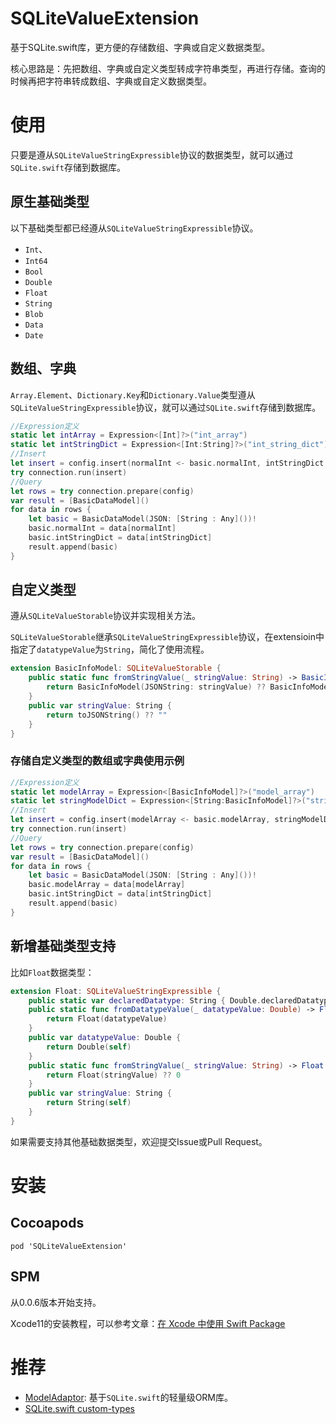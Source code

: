 # SQLiteValueExtension
基于SQLite.swift库，更方便的存储数组、字典或自定义数据类型。

核心思路是：先把数组、字典或自定义类型转成字符串类型，再进行存储。查询的时候再把字符串转成数组、字典或自定义数据类型。

# 使用

只要是遵从`SQLiteValueStringExpressible`协议的数据类型，就可以通过`SQLite.swift`存储到数据库。

## 原生基础类型
以下基础类型都已经遵从`SQLiteValueStringExpressible`协议。
- `Int`、
- `Int64`
- `Bool`
- `Double`
- `Float`
- `String`
- `Blob`
- `Data`
- `Date`

## 数组、字典

`Array.Element`、`Dictionary.Key`和`Dictionary.Value`类型遵从`SQLiteValueStringExpressible`协议，就可以通过`SQLite.swift`存储到数据库。

```Swift
//Expression定义
static let intArray = Expression<[Int]?>("int_array")
static let intStringDict = Expression<[Int:String]?>("int_string_dict")
//Insert
let insert = config.insert(normalInt <- basic.normalInt, intStringDict <- basic.intStringDict)
try connection.run(insert)
//Query
let rows = try connection.prepare(config)
var result = [BasicDataModel]()
for data in rows {
    let basic = BasicDataModel(JSON: [String : Any]())!
    basic.normalInt = data[normalInt]
    basic.intStringDict = data[intStringDict]
    result.append(basic)
}
```

## 自定义类型

遵从`SQLiteValueStorable`协议并实现相关方法。

`SQLiteValueStorable`继承`SQLiteValueStringExpressible`协议，在extensioin中指定了`datatypeValue`为`String`，简化了使用流程。

```Swift
extension BasicInfoModel: SQLiteValueStorable {
    public static func fromStringValue(_ stringValue: String) -> BasicInfoModel {
        return BasicInfoModel(JSONString: stringValue) ?? BasicInfoModel(JSON: [String : Any]())!
    }
    public var stringValue: String {
        return toJSONString() ?? ""
    }
}
```

### 存储自定义类型的数组或字典使用示例

```Swift
//Expression定义
static let modelArray = Expression<[BasicInfoModel]?>("model_array")
static let stringModelDict = Expression<[String:BasicInfoModel]?>("string_model_dict")
//Insert
let insert = config.insert(modelArray <- basic.modelArray, stringModelDict <- basic.stringModelDict)
try connection.run(insert)
//Query
let rows = try connection.prepare(config)
var result = [BasicDataModel]()
for data in rows {
    let basic = BasicDataModel(JSON: [String : Any]())!
    basic.modelArray = data[modelArray]
    basic.intStringDict = data[intStringDict]
    result.append(basic)
}
```

## 新增基础类型支持

比如`Float`数据类型：
```Swift
extension Float: SQLiteValueStringExpressible {
    public static var declaredDatatype: String { Double.declaredDatatype }
    public static func fromDatatypeValue(_ datatypeValue: Double) -> Float {
        return Float(datatypeValue)
    }
    public var datatypeValue: Double {
        return Double(self)
    }
    public static func fromStringValue(_ stringValue: String) -> Float {
        return Float(stringValue) ?? 0
    }
    public var stringValue: String {
        return String(self)
    }
}
```

如果需要支持其他基础数据类型，欢迎提交Issue或Pull Request。

# 安装

## Cocoapods

```
pod 'SQLiteValueExtension'
```

## SPM

从0.0.6版本开始支持。

Xcode11的安装教程，可以参考文章：[在 Xcode 中使用 Swift Package](https://xiaozhuanlan.com/topic/9635421780)

# 推荐

- [ModelAdaptor](https://github.com/pujiaxin33/ModelAdaptor): 基于`SQLite.swift`的轻量级ORM库。
- [SQLite.swift custom-types](https://github.com/stephencelis/SQLite.swift/blob/master/Documentation/Index.md#custom-types)



